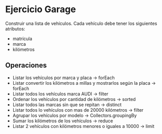 # Ejercicio Garage
Construir una lista de vehículos. Cada vehículo debe tener los siguientes atributos:
- matrícula
- marca
- kilómetros
## Operaciones
- Listar los vehículos por marca y placa -> forEach
- Listar convertir los kilómetros a millas y mostrarlos según la placa -> forEach
- Listar todos los vehículos marca AUDI -> filter
- Ordenar los vehículos por cantidad de kilómetros -> sorted
- Listar todos las marcas sin que se repitan -> distinct
- Listar todos lo vehículos con mas de 20000 kilómetros -> filter
- Agrupar los vehículos por modelo -> Collectors.groupingBy
- Sumar los kilómetros de los vehículos -> reduce
- Listar 2 vehículos con kilómetros menores o iguales a 10000 -> limit